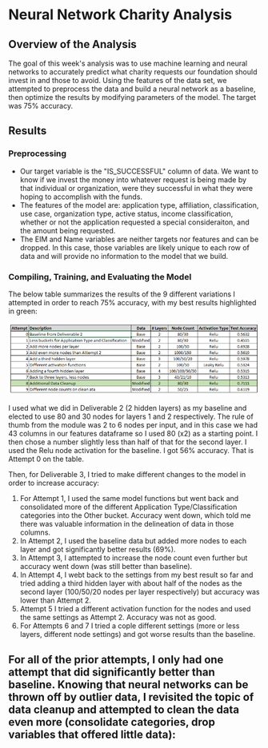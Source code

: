 # Neural Network Charity Analysis

## Overview of the Analysis
The goal of this week's analysis was to use machine learning and neural networks to accurately predict what charity requests our foundation should invest in and those to avoid.  Using the features of the data set, we attempted to preprocess the data and build a neural network as a baseline, then optimize the results by modifying parameters of the model.  The target was 75% accuracy.

## Results

### Preprocessing
- Our target variable is the "IS_SUCCESSFUL" column of data.  We want to know if we invest the money into whatever request is being made by that individual or organization, were they successful in what they were hoping to accomplish with the funds.
- The features of the model are: application type, affiliation, classification, use case, organization type, active status, income classification, whether or not the application requested a special consideraiton, and the amount being requested.
- The EIM and Name variables are neither targets nor features and can be dropped.  In this case, those variables are likely unique to each row of data and will provide no information to the model that we build.

### Compiling, Training, and Evaluating the Model

The below table summarizes the results of the 9 different variations I attempted in order to reach 75% accuracy, with my best results highlighted in green:

![Summary Table](/Resources/summary_table.png)

I used what we did in Deliverable 2 (2 hidden layers) as my baseline and elected to use 80 and 30 nodes for layers 1 and 2 respectively.  The rule of thumb from the module was 2 to 6 nodes per input, and in this case we had 43 columns in our features dataframe so I used 80 (x2) as a starting point.  I then chose a number slightly less than half of that for the second layer.  I used the Relu node activation for the baseline.  I got 56% accuracy.  That is Attempt 0 on the table.

Then, for Deliverable 3, I tried to make different changes to the model in order to increase accuracy:
1. For Attempt 1, I used the same model functions but went back and consolidated more of the different Application Type/Classification categories into the Other bucket.  Accuracy went down, which told me there was valuable information in the delineation of data in those columns.
2. In Attempt 2, I used the baseline data but added more nodes to each layer and got significantly better results (69%).  
3. In Attempt 3, I attempted to increase the node count even further but accuracy went down (was still better than baseline).
4. In Attempt 4, I webt back to the settings from my best result so far and tried adding a third hidden layer with about half of the nodes as the second layer (100/50/20 nodes per layer respectively) but accuracy was lower than Attempt 2.
5. Attempt 5 I tried a different activation function for the nodes and used the same settings as Attempt 2.  Accuracy was not as good.
6. For Attempts 6 and 7 I tried a cople different settings (more or less layers, different node settings) and got worse results than the baseline.

For all of the prior attempts, I only had one attempt that did significantly better than baseline.  Knowing that neural networks can be thrown off by outlier data, I revisited the topic of data cleanup and attempted to clean the data even more (consolidate categories, drop variables that offered little data):
- 
